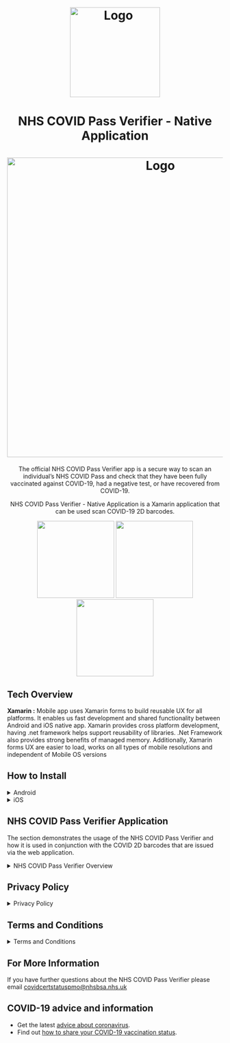 ﻿<h1 align="center">
	<img
		width="210"
		alt="Logo"
		src="https://user-images.githubusercontent.com/47818141/122049366-4048a780-cdda-11eb-9f23-8a71d772fb1c.png"
        >
</h1>

<h1 align="center">
	NHS COVID Pass Verifier - Native Application<br><br>
	<img
		width="700"
		alt="Logo"
		src="https://user-images.githubusercontent.com/47818141/123129262-ba64d600-d443-11eb-9075-d4a6bcbae36e.png"
        >
</h1>

<p align="center"> The official NHS COVID Pass Verifier app is a secure way to scan an individual’s NHS COVID Pass and check that they have been fully vaccinated against COVID-19, had a negative test, or have recovered from COVID-19.</p>


<p align="center">NHS COVID Pass Verifier  - Native Application is a Xamarin application that can be used scan COVID-19 2D barcodes.</p>

<p align="center">
</p>

<p align="center">
	<img src="https://user-images.githubusercontent.com/47818141/122911997-c96a5c00-d34f-11eb-85b6-61ac7c410f67.png" width="180">
	<img src="https://user-images.githubusercontent.com/47818141/122912133-e9018480-d34f-11eb-86fe-62e9f78fd967.png" width="180">
	<img src="https://user-images.githubusercontent.com/47818141/122912205-fb7bbe00-d34f-11eb-8a13-ba40125022c4.png" width="180">
</p>



## Tech Overview
**Xamarin :** Mobile app uses Xamarin forms to build reusable UX for all platforms. It enables us fast development and shared functionality between Android and iOS native app. Xamarin provides cross platform development, having .net framework helps support reusability of libraries. .Net Framework also provides strong benefits of managed memory. Additionally, Xamarin forms UX are easier to load, works on all types of mobile resolutions and independent of Mobile OS versions

## How to Install

<details>
	<summary> Android </summary>
	
## Installation and Usage: Android

### Prerequisites  
The prerequisites needed to run this mobile application include:

- Visual Studio  
- Xamarin  
- Android Studio

For a guide on how to set up Xamarin/ Visual Studio, refer to [this link here.](https://www.javatpoint.com/installation-of-xamarin)


#### Running on a Mobile Device  
To run the application/branch you are on within Visual Studio on your personal device, you will firstly need it plugged into the laptop. Some devices may need Debugging to be allowed, which will differ depending on the device you are using. When this is done correctly, you will see a dropdown at the top of Visual Studio, click the expander then select your device and click the run button.  

#### Running on an Emulator  
If you do not have an android device, you are able to run the application on a Android emulator. To do this you will need to first download Android Studio.

You can find out more about Android device manager within Visual Studio and how to get set up by watching this short video following [this link here.](https://www.youtube.com/watch?v=Hkc-OgPTki0)
	
## Configure on-device developer options
For instructions on how to enable android debugging on mobile devices, [follow this link.](https://developer.android.com/studio/debug/dev-options)
	
</details>

<details>
	<summary> iOS </summary>

## Installation and Usage: iOS

### Prerequisites
> Note: This requires a MacOS device and an assigned NHS apple developers account. The apple developers account will give access to a signing certificate for your computer and optionally provisioned profile if you have an iOS device.
 1. Install [Xcode](https://developer.apple.com/xcode/) from the App store and [Visual Studio for Mac](https://docs.microsoft.com/en-us/visualstudio/mac/installation?view=vsmac-2019)
 2.  Request an apple developer account from [Amit Pore](https://github.com/AmitPore) and in XCode navigate to **XCode > Preferences** and under account add your apple ID.
 3. In Visual Studio download and install the [Mobile development with .NET](https://docs.microsoft.com/en-us/xamarin/get-started/installation/?pivots=windows) workload
 4. In Visual Studio load the project into visual studio by selecting the [solution file](https://github.com/test-and-trace/nhs-health-record-app/blob/develop/CovidPassport.sln)

#### Running on an Emulator  

 1. Clean and rebuild the solution, select from a selection of device emulators and click Run. Please refer to the [official documentation](https://docs.microsoft.com/en-us/xamarin/ios/deploy-test/debugging-in-xamarin-ios?tabs=macos)
 ![enter image description here](https://docs.microsoft.com/en-us/xamarin/ios/deploy-test/debugging-in-xamarin-ios-images/debugging7.png)

#### Running on a Mobile Device

 1. To run the application on an iOS find the [UUID](https://get.udid.io/) for your mobile device and request a provisioned profile from [Amit Pore](https://github.com/AmitPore) by sending your UUID.
 2. Through your web browser log into [apple developer portal](https://developer.apple.com/) and log into the given NHS Apple developers accounts, Find your provisioned profile and install it on your mobile device.
 3. Connect your device to your computer using a USB connection. Clean and rebuild the solution, select your device and click Run. Please refer to the [official documentation](https://docs.microsoft.com/en-us/xamarin/ios/deploy-test/debugging-in-xamarin-ios?tabs=macos).



> Please refer to the [Microsoft official documents](https://docs.microsoft.com/en-us/xamarin/ios/get-started/installation/device-provisioning/free-provisioning?tabs=windows) or contact any team member
	
</details>

## NHS COVID Pass Verifier Application
The section demonstrates the usage of the NHS COVID Pass Verifier and how it is used in conjunction with the COVID 2D barcodes that are issued via the web application.

<details>
	<summary> NHS COVID Pass Verifier Overview </summary>

### How to use the NHS COVID Pass Verifier

<p align="center">
<img src="https://user-images.githubusercontent.com/47818141/122911997-c96a5c00-d34f-11eb-85b6-61ac7c410f67.png" width="180">
<img src="https://user-images.githubusercontent.com/47818141/122912133-e9018480-d34f-11eb-86fe-62e9f78fd967.png" width="180">
</p>


Upon navigating to the NHS COVID Pass Verifier application, you will first be met with the initial landing page. This page is the first page in the application where you are always able to navigate back to or progress to the COVID Pass Verifier.

The ”Check a 2D barcode” button will navigate you to the COVID Pass Verifier where you will be able to direct the camera at a users 2D barcode. To do this the users 2D barcode, which will be either on their device or printed out, will need to be placed inside the four blue square guidelines as seen above.
	
The NHS COVID Pass Verifier is aligned with the 1.3.0 EU schema, where more information can be found [here](https://github.com/ehn-dcc-development/ehn-dcc-schema). 
	
### COVID Pass Verifier Results (International)
<p align="center">
<img src="https://user-images.githubusercontent.com/47818141/122913146-01be6a00-d351-11eb-8bd3-41e51095c533.png" width="180">
<img src="https://user-images.githubusercontent.com/47818141/122930849-3c7dcd80-d364-11eb-8839-896739473ee3.png" width="180">
</p>

Once the COVID Pass Verifier has been pointed at a 2D barcode, it will automatically be verified without the user needing to press anything. Above you can see 2 images and these represent the 2 International outcomes from scanning a QR code. The 2 images in order along with their meanings are:

* **International**: The service enables the user to scan COVID 2D barcodes, to see if they have obtained any immunity via vaccinations. Therefore, this will assist in the reopening of society, focusing on international travel to display if you are vaccinated.  The NHS COVID Pass Verifier follows the [EU Digital Green Certificate](https://github.com/ehn-dcc-development) standard which this application can interpret and represent the data regarding an individual on this application. The data represented will show the verifier the vaccinations taken by the 2D barcode holder, it will display either 1 or many cards where each card represent a dose of vaccination. Each card will hold information regarding a vaccination such as the dose number, the manufacturer, authority administering the vaccine and more.
* **Recovery**:  When a 2D barcode is scanned it can also display recovery results. This does not represent and individual’s vaccination(s), rather it represents an individual who has recovered from Covid-19. This data is generated and based on test results of the individual. The 2D barcode verifier will show information such as the country of the test, the issuer of the certificate, date of first positive result and more. Just like the International results the recovery results is based [on EU Digital Green Certificate](https://github.com/ehn-digital-green-development) standard.

Once the cards are shown the user can click Dismiss and return to the COVID Pass Verifier.

### COVID Pass Verifier Results (Domestic)

<p align="center">
<img src="https://user-images.githubusercontent.com/47818141/122912205-fb7bbe00-d34f-11eb-8a13-ba40125022c4.png" width="180">
<img src="https://user-images.githubusercontent.com/47818141/122925355-a8f5ce00-d35e-11eb-9e60-7c2fecd3dc4b.png" width="157">
<img src="https://user-images.githubusercontent.com/47818141/122913379-42b67e80-d351-11eb-88aa-9214865427dd.png" width="180">
</p>


Once the COVID Pass Verifier has been pointed at a 2D barcode, it will automatically be verified without the user needed to press anything. Above you can see 3 images and these represent the 3 outcomes from scanning a domestic 2D barcode. These 3 images in order along with their meanings are:

* **Valid** : The 2D barcode that has been scanned is valid and they have been verified. This, therefore, means they will be allowed to enter the sporting fixture, theatre or other public events.

* **Expired** : The 2D barcode that has been verified was once valid however, it has been too long since they have last obtained a COVID pass. This means that they are not allowed into the event as they are not able to provide recent evidence they are COVID free.

* **QR code not recognised** : The 2D barcode was not recognised by the COVID Pass Verifier. This could be due to parts of the 2D barcode being obscured thus not being able to recognise if the COVID pass is valid or expired.


The date and time displayed on each pass show when they are due to expire (20 Apr 2021 at 09:14).

If you need more time to look at the COVID Pass Verifier result, you can hold the screen. Doing this will pause the natural timer set in the application which is visualised via the white progress bar located above the displayed name. Upon releasing the screen press, this timer will continue to countdown, returning to the COVID Pass Verifier ready to scan the next 2D barcode.

</details>

	
## Privacy Policy

<details>
	<summary> Privacy Policy </summary>

### What is the purpose for the processing of personal data?
The NHS COVID Pass Verifier application reads QR codes which store personal data and allows the user to read this information, however this information is never stored or transmitted on the NHS COVID Pass Verifier application.

### The Personal Data we collect and how it is used
READ_EXTERNAL_STORAGE and WRITE_EXTERNAL_STORAGE permissions are used to securely store keys that are used to verify a 2D Barcode has been signed by a trusted authority. These permissions are not used to store any data related to the user or app usage. The storage used does not hold any personal data. 

### Camera Usage
Upon clicking the ”Check a 2D barcode” button on the landing screen, the user is asked to give permission to the application to use the camera. If the user denies these permissions, a screen will appear specifying that the permissions are required to proceed to the camera. If the user grants these persmissions, the app will proceed.

### Security
We use appropriate technical, organisational and administrative security measures to protect any information we hold in our records from loss, misuse, unauthorised access, disclosure, alteration and destruction. We have written procedures and policies which are regularly audited and reviewed at a senior level. 

### Changes to our policy
We keep our Privacy Notice under regular review, and we will make new versions available on our Privacy Notice page, which can be viewed [here.](https://www.nhsx.nhs.uk/covid-19-response/covid-pass-verifier-app-support/) This Privacy Notice was last updated on 21st of May 2021.

</details>

## Terms and Conditions

<details>
	<summary> Terms and Conditions </summary>

### 1. Introduction

1.1.	Welcome to the terms of use (“Terms”) for the NHS COVID Verifier App (“Verifier App”). The Department of Health and Social Care (‘DHSC’, ‘we’, ‘our’) has overall responsibility for the Verifier App, which has been developed by, and will be operated by, NHSX (a joint working arrangement between DHSC and NHS England).

1.2.	These Terms apply to the Verifier App only. There are separate terms of use that apply to the NHS COVID Pass Service (“Service”) – those terms can be viewed here: https://covid-status.service.nhsx.nhs.uk/help/TermsAndConditions/.
	
### 2. Purpose of the Verifier App
	
2.1.	The purpose of the Verifier App is to allow the device (onto which the Verifier App is downloaded) to scan and read a 2D barcode produced by the Service, which contains information associated with the Service user’s digital ‘COVID Pass’. This certificate confirms that the Service user has been fully vaccinated against COVID-19 or has met negative testing or natural immunity requirements. The certificate can be used by the Service user to demonstrate their COVID Pass for the purposes of international travel, or for domestic purposes (which the Government may approve from time to time).

2.2.	The Verifier App is only designed for use in conjunction with the Service, and must not be used for any other purpose.  

2.3.	The Verifier App is provided by DHSC free of charge, and it is expressly prohibited to attempt to sell or license use of the Verifier App to any person, or to include the Verifier App as part of a paid-for service or product. 

2.4.	International barcodes are only to be checked by travel operators for the purposes of verifying an individual's COVID Pass and determining if it meets the international destination’s requirements needed. The service must not be used for any other purpose. 

### 3. How to use the Verifier App
	
3.1.	To use the Verifier App, you must first download it from the Apple App store: https://apps.apple.com/us/app/nhs-covid-pass-verifier/id1546716320 or Google Play store: https://play.google.com/store/apps/details?id=uk.gov.dhsc.healthrecord. You should refer to the terms of use and privacy notices applicable to each app store when visiting those stores to download the Verifier App.

3.2.	Upon navigating to the 2D barcode verifier, you will first be met with the initial landing page. This page is the first page in the application where you are always able to navigate back to or progress to the 2D Barcode verifier. 

3.3.	The “Check 2D barcode” button will navigate you to the 2D Barcode verifier where you will be able to direct the camera at a user’s COVID certificate. To do this, the user's 2D barcode, which will be either on their device or printed out, will need to be placed inside the four blue square guidelines.

3.4.	International results: the international 2D Barcode Code represents the COVID Pass of an individual person, it follows a set international standard designed by eHealth Network (Part of the European Commission), and all developers who develop COVID related applications follow this set standard. It is intended to be used for international travel. 

3.5.	Domestic results: the Domestic results of a COVID-19 2D barcode can hold two possible statuses. The first being Valid which represents a valid vaccination certificate of an individual user, the second status is Expired showing an expired vaccination certificate of an individual user. When represented on the app the verifier will see the Name, Status, and date of expiry. 

3.6.	About your data: The NHS COVID Pass Verifier application reads 2D barcodes that store personal data and allows the verifier to read and display this information. However, this information gathered from the 2D barcode is never stored or transmitted on the NHS COVID Pass Verifier application. App permissions are used to securely store keys that are used to verify a 2D barcode has been signed by a trusted authority. These permissions are not used to store any data related to the user or app usage. The storage used does not hold any personal data. 

	
### 4. Your right to use the Verifier App

4.1.	The Verifier App was developed for DHSC, and it and its content belongs to DHSC or its respective licensors as appropriate, and it is protected by intellectual property laws. As long as you comply with these Terms, you have a personal, perpetual, non-exclusive, non-transferable, revocable, limited licence to use the Verifier App for your own personal use.  We reserve all other licence rights not expressly permitted under these Terms. 

4.2.	For the avoidance of doubt, any reproduction, representation, distribution, modification, adaptation or translation of the Verifier App and its content, in whole or in part, is prohibited, except within the limit of these Terms or with the express authorisation of DHSC.

### 5. Our liability to you
	
5.1.	The Verifier App is provided on an "as is" basis and, to the extent permitted by law, we make no representations, warranties or guarantees, whether express or implied that the Verifier App will function as intended. We also cannot guarantee that the Verifier App will be available on an uninterrupted basis, secure or error or virus free, or that defects will be corrected. 

5.2.	Without limitation, we will not be liable to you for:
	
 5.2.1.	any use of the Verifier App that does not comply with these Terms
	
5.2.2.	any business loss (including but not limited to loss of profits, revenue, contracts, anticipated savings, data, goodwill or wasted expenditure)
	
5.2.3.	any loss or damage arising from an inability to access and/or use the Verifier App
	
5.2.4.	any indirect or consequential losses that were not foreseeable to both you and us when you commenced using the Verifier App or 
	
5.2.5.	any loss or damage caused by a virus or other technologically harmful material that may infect your device or data due to your use of the Verifier App.

5.3.	Nothing in this clause 6 excludes or limits our liability for death or personal injury arising from our negligence, or our fraud or fraudulent misrepresentation, or any other liability that cannot be excluded or limited by law.

### Continuity
	
6.1.	We reserve the right to suspend, terminate or otherwise alter access to some or all of the Verifier App at any time and without notice.
	
### Security 
	
7.1.	If you discover a potential security vulnerability or suspect a security incident related to this Service, please report it to covidcertstatuspmo@nhsbsa.nhs.uk.
	
### Miscellaneous
	
8.1.	We may revise these Terms at any time and your continued use of the Verifier App will be deemed acceptance of such revised Terms.  Any such revisions take effect when this page is published.

8.2.	These Terms are governed by the laws of England and Wales.

8.3.	These Terms do not provide rights to, and may not be enforced by, any third party.

8.4.	Each of the clauses in these Terms operates separately. If any part of these Terms is determined to be invalid or unenforceable then the remainder of these Terms will remain in full force and effect. 

Last updated: **21st Oct 2022** 
	
	
</details>	
		

## For More Information

If you have further questions about the NHS COVID Pass Verifier please email covidcertstatuspmo@nhsbsa.nhs.uk

## COVID-19 advice and information
	
- Get the latest [advice about coronavirus](https://www.nhs.uk/conditions/coronavirus-covid-19/).
- Find out [how to share your COVID-19 vaccination status](https://www.gov.uk/guidance/demonstrating-your-covid-19-vaccination-status-when-travelling-abroad).
	
